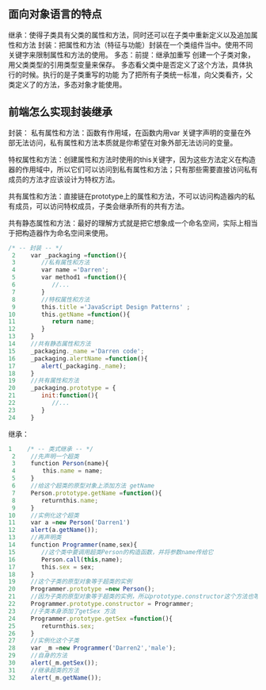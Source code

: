 ## 面向对象语言的特点

继承：使得子类具有父类的属性和方法，同时还可以在子类中重新定义以及追加属性和方法
封装：把属性和方法（特征与功能）封装在一个类组件当中。使用不同关键字来限制属性和方法的使用。
多态：前提：继承加重写
创建一个子类对象，用父类类型的引用类型变量来保存。 多态看父类中是否定义了这个方法，具体执行的时候。执行的是子类重写的功能
为了把所有子类统一标准，向父类看齐，父类定义了的方法，多态对象才能使用。


## 前端怎么实现封装继承


封装：
私有属性和方法：函数有作用域，在函数内用var 关键字声明的变量在外部无法访问，私有属性和方法本质就是你希望在对象外部无法访问的变量。

特权属性和方法：创建属性和方法时使用的this关键字，因为这些方法定义在构造器的作用域中，所以它们可以访问到私有属性和方法；只有那些需要直接访问私有成员的方法才应该设计为特权方法。

共有属性和方法：直接链在prototype上的属性和方法，不可以访问构造器内的私有成员，可以访问特权成员，子类会继承所有的共有方法。

共有静态属性和方法：最好的理解方式就是把它想象成一个命名空间，实际上相当于把构造器作为命名空间来使用。
```js
/* -- 封装 -- */
 2 　　var _packaging =function(){
 3    　　//私有属性和方法
 4    　　var name ='Darren';
 5    　　var method1 =function(){
 6     　　  //...
 7    　　}
 8    　　//特权属性和方法
 9    　　this.title ='JavaScript Design Patterns' ;
10    　　this.getName =function(){
11     　　  return name;
12    　　}
13 　　}
14 　　//共有静态属性和方法
15 　　_packaging._name ='Darren code';
16 　　_packaging.alertName =function(){
17    　　alert(_packaging._name);
18 　　}
19 　　//共有属性和方法
20 　　_packaging.prototype = {
21    　　init:function(){
22       　　//...
23    　　}
24 　　}
```

继承：

```js
1 　　/* -- 类式继承 -- */
 2 　　//先声明一个超类
 3 　　function Person(name){
 4 　　　　this.name = name;
 5 　　}
 6 　　//给这个超类的原型对象上添加方法 getName 
 7 　　Person.prototype.getName =function(){
 8    　　returnthis.name;
 9 　　}
10 　　//实例化这个超类
11 　　var a =new Person('Darren1')
12 　　alert(a.getName());
13 　　//再声明类
14 　　function Programmer(name,sex){
15    　　//这个类中要调用超类Person的构造函数，并将参数name传给它
16    　　Person.call(this,name);
17    　　this.sex = sex;
18 　　}
19　　 //这个子类的原型对象等于超类的实例
20 　　Programmer.prototype =new Person();
21 　　//因为子类的原型对象等于超类的实例，所以prototype.constructor这个方法也等于超类构造函数，你可以自己测试一下，如果没这一步，alert(Programmer.prototype.constructor)，这个是Person超类的引用，所以要从新赋值为自己本身
22 　　Programmer.prototype.constructor = Programmer;
23 　　//子类本身添加了getSex 方法
24 　　Programmer.prototype.getSex =function(){
25    　　returnthis.sex;
26 　　}
27 　　//实例化这个子类
28 　　var _m =new Programmer('Darren2','male');
29 　　//自身的方法
30 　　alert(_m.getSex());
31 　　//继承超类的方法
32 　　alert(_m.getName());
```